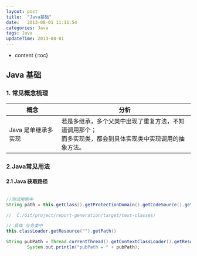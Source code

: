 ```yaml
---
layout: post
title:  "Java基础"
date:   2013-08-01 11:11:54
categories: Java
tags: Java
updateTime: 2013-08-01 
---
```


* content
{:toc}
## Java 基础

### 1. 常见概念梳理

| 概念                | 分析                                                         |
| ------------------- | ------------------------------------------------------------ |
| Java 是单继承多实现 | 若是多继承，多个父类中出现了重复方法，不知道调用那个；<br/>而多实现类，都会到具体实现类中实现调用的抽象方法。 |



### 2.Java常见用法

#### 2.1 Java 获取路径

```java

//测试用例中
String path = this.getClass().getProtectionDomain().getCodeSource().getLocation().getPath();

//  C:/Git/project/report-generation/target/test-classes/

// 具体 业务类中
this.classLoader.getResource("").getPath()

String pubPath = Thread.currentThread().getContextClassLoader().getResource("/").getPath();
        System.out.println("pubPath = " + pubPath);

```


